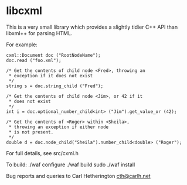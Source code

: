 libcxml
=======

This is a very small library which provides a slightly tidier
C++ API than libxml++ for parsing HTML.

For example:

    cxml::Document doc ("RootNodeName");
    doc.read ("foo.xml");

    /* Get the contents of child node <Fred>, throwing an
     * exception if it does not exist
     */
    string s = doc.string_child ("Fred");

    /* Get the contents of child node <Jim>, or 42 if it
     * does not exist
     */
    int i = doc.optional_number_child<int> ("Jim").get_value_or (42);

    /* Get the contents of <Roger> within <Sheila>,
     * throwing an exception if either node
     * is not present.
     */
    double d = doc.node_child("Sheila").number_child<double> ("Roger");

For full details, see src/cxml.h

To build:
./waf configure
./waf build
sudo ./waf install

Bug reports and queries to Carl Hetherington <cth@carlh.net>



